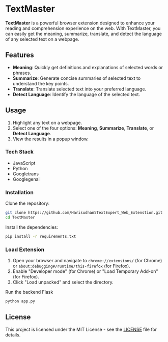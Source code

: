 # TextMaster

**TextMaster** is a powerful browser extension designed to enhance your reading and comprehension experience on the web. With TextMaster, you can easily get the meaning, summarize, translate, and detect the language of any selected text on a webpage.

## Features

- **Meaning**: Quickly get definitions and explanations of selected words or phrases.
- **Summarize**: Generate concise summaries of selected text to understand the key points.
- **Translate**: Translate selected text into your preferred language.
- **Detect Language**: Identify the language of the selected text.


## Usage

1. Highlight any text on a webpage.
2. Select one of the four options: **Meaning**, **Summarize**, **Translate**, or **Detect Language**.
3. View the results in a popup window.


### Tech Stack 

- JavaScript
- Python 
- Googletrans
- Googlegenai

### Installation

Clone the repository:

```bash
git clone https://github.com/Harisudhan5TextExpert_Web_Extenstion.git
cd TextMaster
```

Install the dependencies:

```bash
pip install -r requirements.txt
```

### Load Extension

1. Open your browser and navigate to `chrome://extensions/` (for Chrome) or `about:debugging#/runtime/this-firefox` (for Firefox).
2. Enable "Developer mode" (for Chrome) or "Load Temporary Add-on" (for Firefox).
3. Click "Load unpacked" and select the directory.

Run the backend Flask

```bash
python app.py
```

## License

This project is licensed under the MIT License - see the [LICENSE](LICENSE) file for details.


